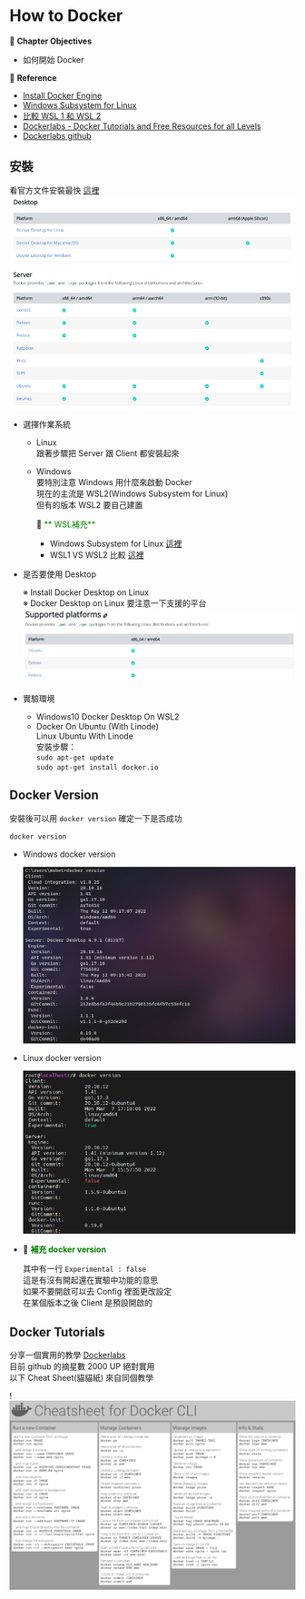 # How to Docker

:green_book: **Chapter Objectives**

* 如何開始 Docker

:blue_book: **Reference**

* [Install Docker Engine](https://docs.docker.com/engine/install/)
* [Windows Subsystem for Linux](https://docs.microsoft.com/zh-tw/windows/wsl/)
* [比較 WSL 1 和 WSL 2](https://docs.microsoft.com/zh-tw/windows/wsl/compare-versions)
* [Dockerlabs - Docker Tutorials and Free Resources for all Levels](https://dockerlabs.collabnix.com/)
* [Dockerlabs github](https://github.com/collabnix/dockerlabs)  

## 安裝

看官方文件安裝最快 [這裡](https://docs.docker.com/engine/install)  
![DockerInstall](../.vuepress/public/docker/howinstall.png)

* 選擇作業系統
  * Linux  
    跟著步驟把 Server 跟 Client 都安裝起來
  * Windows  
    要特別注意 Windows 用什麼來啟動 Docker  
    現在的主流是 WSL2(Windows Subsystem for Linux)  
    但有的版本 WSL2 要自己建置  

    :notebook: <font color="#008000">** WSL補充**</font>  
    * Windows Subsystem for Linux [這裡](https://docs.microsoft.com/zh-tw/windows/wsl/)  
    * WSL1 VS WSL2 比較 [這裡](https://docs.microsoft.com/zh-tw/windows/wsl/compare-versions)
* 是否要使用 Desktop  

  ※ Install Docker Desktop on Linux  
  ※ Docker Desktop on Linux 要注意一下支援的平台  
  ![Docker](../.vuepress/public/docker/desktoponlinux.png)  

* 實驗環境

  * Windows10 Docker Desktop On WSL2
  * Docker On Ubuntu (With Linode)  
    Linux Ubuntu With Linode  
    安裝步驟：  
    `sudo apt-get update`  
    `sudo apt-get install docker.io`  

## Docker Version

安裝後可以用 `docker version` 確定一下是否成功

```sh
docker version
```

* Windows docker version

  ![dockerversionwin](../.vuepress/public/docker/dockerversionwin.png)

* Linux docker version

  ![dockerversionwinlinux](../.vuepress/public/docker/dockerversionlinux.png)

* :notebook: <font color="#008000">**補充 docker version**</font>  

  其中有一行 `Experimental : false`  
  這是有沒有開起還在實驗中功能的意思  
  如果不要開啟可以去 Config 裡面更改設定  
  在某個版本之後 Client 是預設開啟的  

## Docker Tutorials

分享一個實用的教學 [Dockerlabs](https://dockerlabs.collabnix.com/)  
目前 github 的摘星數 2000 UP 絕對實用  
以下 Cheat Sheet(貓貓紙) 來自同個教學  

!![CheatSheet](../.vuepress/public/docker/dockercheatsheet8.png)  
